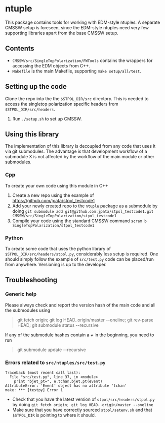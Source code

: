 ntuple
======

This package contains tools for working with EDM-style ntuples. A separate CMSSW setup is foreseen,
since the EDM-style ntuples need very few supporting libraries apart from the base CMSSW setup.

Contents
--------

* ``CMSSW/src/SingleTopPolarization/FWTools`` contains the wrappers for accessing the EDM objects from C++.
* ``Makefile`` is the main Makefile, supporting ``make setup/all/test``.

Setting up the code
-------------------

Clone the repo into the the ``$STPOL_DIR/src`` directory. This is needed to access the singletop polarization specific headers from ``$STPOL_DIR/src/headers``.

1. Run ``./setup.sh`` to set up CMSSW.

Using this library
-----------------

The implementation of this library is decoupled from any code that uses it via git submodules.
The advantage is that development workflow of a submodule X is not affected by the workflow of the main module or other submodules.

### Cpp
To create your own code using this module in C++

1. Create a new repo using the example of https://github.com/jpata/stpol_testcode1
2. Add your newly created repo to the ``ntuple`` package as a submodule by doing
``git submodule add git@github.com:jpata/stpol_testcode1.git CMSSW/src/SingleTopPolarization/stpol_testcode1``
3. Compile your code using the standard CMSSW command ``scram b SingleTopPolarization/stpol_testcode1`` 

### Python
To create some code that uses the python library of ``$STPOL_DIR/src/headers/stpol.py``, considerably less setup is required.
One should simply follow the example of ``src/test.py`` code can be placed/run from anywhere. Versioning is up to the developer.

Troubleshooting
---------------

### Generic help

Please always check and report the version hash of the main code and all the submodules using

> git fetch origin; git log HEAD..origin/master --oneline; git rev-parse HEAD; git submodule status --recursive

If any of the submodule hashes contain a ***+*** in the beginning, you need to run

> git submodule update --recursive

### Errors related to `src/ntuples/src/test.py`
    
    Traceback (most recent call last):
      File "src/test.py", line 37, in <module>
        print "bjet_pt=", e.tchan.bjet.pt(event)
    AttributeError: 'Event' object has no attribute 'tchan'
    make: *** [testpy] Error 1

* Check that you have the latest version of `stpol/src/headers/stpol.py` by doing `git fetch origin; git log HEAD..origin/master --oneline`
* Make sure that you have correctly sourced `stpol/setenv.sh` and that `$STPOL_DIR` is pointing to where it should.
